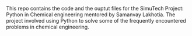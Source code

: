 This repo contains the code and the ouptut files for the SimuTech Project: Python in Chemical engineering mentored by Samanvay Lakhotia.
The project involved using Python to solve some of the frequently encountered problems in chemical engineering.

